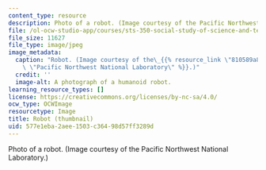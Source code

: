 ```yaml
---
content_type: resource
description: Photo of a robot. (Image courtesy of the Pacific Northwest National Laboratory.)
file: /ol-ocw-studio-app/courses/sts-350-social-study-of-science-and-technology-spring-2004/577e1eba2aee1503c36498d57ff3289d_sts-350s04-th.jpg
file_size: 11627
file_type: image/jpeg
image_metadata:
  caption: "Robot. (Image courtesy of the\_{{% resource_link \"810589a8-24a6-4de8-a55a-84435bbaa6cb\"\
    \ \"Pacific Northwest National Laboratory\" %}}.)"
  credit: ''
  image-alt: A photograph of a humanoid robot.
learning_resource_types: []
license: https://creativecommons.org/licenses/by-nc-sa/4.0/
ocw_type: OCWImage
resourcetype: Image
title: Robot (thumbnail)
uid: 577e1eba-2aee-1503-c364-98d57ff3289d
---
```

Photo of a robot. (Image courtesy of the Pacific Northwest National Laboratory.)